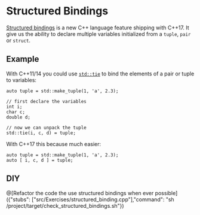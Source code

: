 # Structured Bindings

[Structured bindings](http://en.cppreference.com/w/cpp/language/structured_binding)
is a new C++ language feature shipping with C++17.
It give us the ability to declare multiple variables initialized
from a `tuple`, `pair` or `struct`.

## Example
With C++11/14 you could use [`std::tie`](http://en.cppreference.com/w/cpp/utility/tuple/tie)
to bind the elements of a pair or tuple to variables:
```
auto tuple = std::make_tuple(1, 'a', 2.3);

// first declare the variables
int i;
char c;
double d;

// now we can unpack the tuple
std::tie(i, c, d) = tuple;
```

With C++17 this because much easier:
```
auto tuple = std::make_tuple(1, 'a', 2.3);
auto [ i, c, d ] = tuple;
```
## DIY

@[Refactor the code the use structured bindings when ever possible]({"stubs": ["src/Exercises/structured_binding.cpp"],"command": "sh /project/target/check_structured_bindings.sh"})
